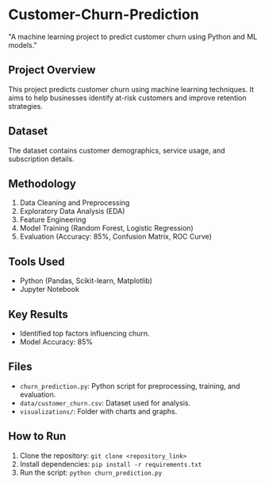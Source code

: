 # Customer-Churn-Prediction
"A machine learning project to predict customer churn using Python and ML models."

## Project Overview
This project predicts customer churn using machine learning techniques. It aims to help businesses identify at-risk customers and improve retention strategies.

## Dataset
The dataset contains customer demographics, service usage, and subscription details.

## Methodology
1. Data Cleaning and Preprocessing
2. Exploratory Data Analysis (EDA)
3. Feature Engineering
4. Model Training (Random Forest, Logistic Regression)
5. Evaluation (Accuracy: 85%, Confusion Matrix, ROC Curve)

## Tools Used
- Python (Pandas, Scikit-learn, Matplotlib)
- Jupyter Notebook

## Key Results
- Identified top factors influencing churn.
- Model Accuracy: 85%

## Files
- `churn_prediction.py`: Python script for preprocessing, training, and evaluation.
- `data/customer_churn.csv`: Dataset used for analysis.
- `visualizations/`: Folder with charts and graphs.

## How to Run
1. Clone the repository: `git clone <repository_link>`
2. Install dependencies: `pip install -r requirements.txt`
3. Run the script: `python churn_prediction.py`
